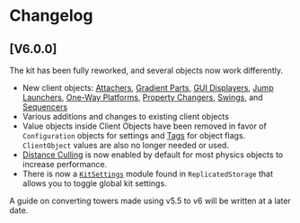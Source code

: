 # Changelog

## [V6.0.0]

The kit has been fully reworked, and several objects now work differently.

* New client objects:
[Attachers](https://etohgame.github.io/kit/docs/client-objects/attachers),
[Gradient Parts](https://etohgame.github.io/kit/docs/client-objects/gradient-parts),
[GUI Displayers](https://etohgame.github.io/kit/docs/client-objects/gui-displayers), <!-- change link later -->
[Jump Launchers](https://etohgame.github.io/kit/docs/client-objects/jump-launchers),
[One-Way Platforms](https://etohgame.github.io/kit/docs/client-objects/one-way-platforms),
[Property Changers](https://etohgame.github.io/kit/docs/client-objects/property-changers),
[Swings](https://etohgame.github.io/kit/docs/client-objects/swings),
and [Sequencers](https://etohgame.github.io/kit/docs/client-objects/sequencers)
* Various additions and changes to existing client objects
* Value objects inside Client Objects have been removed in favor of `Configuration` objects for settings and [Tags](https://etohgame.github.io/kit/docs/misc#object-tags) for object flags. `ClientObject` values are also no longer needed or used.
* [Distance Culling](https://etohgame.github.io/kit/docs/client-objects/distance-culling) is now enabled by default for most physics objects to increase performance.
* There is now a [`KitSettings`](https://etohgame.github.io/kit/docs/misc#kit-settings) module found in `ReplicatedStorage` that allows you to toggle global kit settings.

A guide on converting towers made using v5.5 to v6 will be written at a later date.
